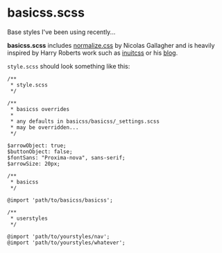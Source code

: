 # basicss.scss

Base styles I've been using recently...

**basicss.scss** includes [normalize.css](http://github.com/necolas/normalize.css) by Nicolas Gallagher and is heavily inspired by Harry Roberts work such as [inuitcss](http://inuitcss.com/) or his [blog](http://csswizardry.com).

`style.scss` should look something like this:

    /**
     * style.scss
     */

    /**
     * basicss overrides
     * 
     * any defaults in basicss/basicss/_settings.scss
     * may be overridden...
     */

    $arrowObject: true;
    $buttonObject: false;
    $fontSans: "Proxima-nova", sans-serif;
    $arrowSize: 20px;

    /**
     * basicss
     */

    @import 'path/to/basicss/basicss';

    /**
     * userstyles
     */

    @import 'path/to/yourstyles/nav';
    @import 'path/to/yourstyles/whatever';

